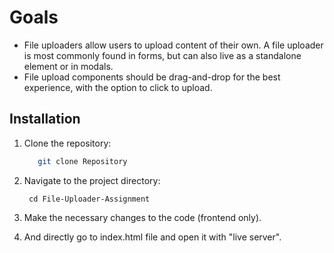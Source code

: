 # Goals
- File uploaders allow users to upload content of their own. A file uploader is most commonly found in forms, but can also live as a standalone element or in modals.
- File upload components should be drag-and-drop for the best experience, with the option to click to upload.
  
## Installation
1. Clone the repository:
    ```bash
       git clone Repository
     ```
2. Navigate to the project directory:
      ```
       cd File-Uploader-Assignment 
      ```
3. Make the necessary changes to the code (frontend only).
   
4. And directly go to index.html file and open it with "live server".
